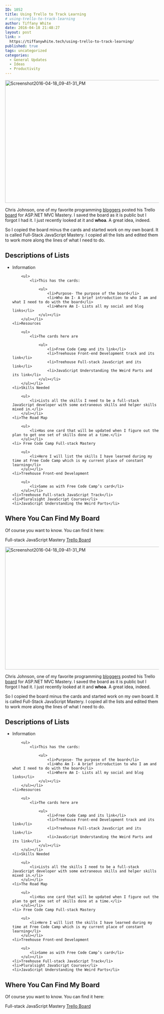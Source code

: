 ```yaml
---
ID: 1052
title: Using Trello to Track Learning
# using-trello-to-track-learning
author: Tiffany White
date: 2016-04-18 21:48:27
layout: post
link: >
  https://tiffanywhite.tech/using-trello-to-track-learning/
published: true
tags: uncategorized
categories:
  - General Updates
  - Ideas
  - Productivity
---
```



<a href="https://helloburgh.me/wp-content/uploads/2016/04/Screenshot2016-04-18_09-41-31_PM.png"><img class="aligncenter size-large wp-image-1055" src="https://helloburgh.me/wp-content/uploads/2016/04/Screenshot2016-04-18_09-41-31_PM-1024x586.png" alt="Screenshot2016-04-18_09-41-31_PM" width="700" height="401" /></a>

<p>Chris Johnson, one of my favorite programming <a href="http://www.thatamazingprogrammer.com/blog/">bloggers</a> posted his Trello <a href="https://trello.com/b/iMkh9HVu/asp-net-mvc-mastery">board</a> for ASP.NET MVC Mastery. I saved the board as it is public but I forgot I had it. I just recently looked at it and <strong>whoa</strong>. A great idea, indeed.</p>

<p>So I copied the board minus the cards and started work on my own board. It is called Full-Stack JavaScript Mastery. I copied all the lists and edited them to work more along the lines of what I need to do.</p>

<h2>Descriptions of Lists</h2>

<ul>
	<li>Information

		<ul>
			<li>This has the cards:

				<ul>
					<li>Purpose- The purpose of the board</li>
					<li>Who Am I- A brief introduction to who I am and what I need to do with the board</li>
					<li>Where Am I- Lists all my social and blog links</li>
				</ul></li>
		</ul></li>
	<li>Resources

		<ul>
			<li>The cards here are

				<ul>
					<li>Free Code Camp and its link</li>
					<li>Treehouse Front-end Development track and its link</li>
					<li>Treehouse Full-stack JavaScript and its link</li>
					<li>JavaScript Understanding the Weird Parts and its link</li>
				</ul></li>
		</ul></li>
	<li>Skills Needed

		<ul>
			<li>Lists all the skills I need to be a full-stack JavaScript developer with some extraneous skills and helper skills mixed in.</li>
		</ul></li>
	<li>The Road Map

		<ul>
			<li>Has one card that will be updated when I figure out the plan to get one set of skills done at a time.</li>
		</ul></li>
	<li> Free Code Camp Full-stack Mastery

		<ul>
			<li>Here I will list the skills I have learned during my time at Free Code Camp which is my current place of constant learning</li>
		</ul></li>
	<li>Treehouse Front-end Development

		<ul>
			<li>Same as with Free Code Camp’s card</li>
		</ul></li>
	<li>Treehouse Full-stack JavaScript Track</li>
	<li>Pluralsight JavaScript Courses</li>
	<li>JavaScript Understanding the Weird Parts</li>
</ul>

<h2>Where You Can Find My Board</h2>

<p>Of course you want to know. You can find it here:</p>

<p>Full-stack JavaScript Mastery <a href="https://trello.com/b/g8EsIwnV/full-stack-javascript-mastery">Trello Board</a></p>





<a href="https://helloburgh.me/wp-content/uploads/2016/04/Screenshot2016-04-18_09-41-31_PM.png"><img class="aligncenter size-large wp-image-1055" src="https://helloburgh.me/wp-content/uploads/2016/04/Screenshot2016-04-18_09-41-31_PM-1024x586.png" alt="Screenshot2016-04-18_09-41-31_PM" width="700" height="401" /></a>

<p>Chris Johnson, one of my favorite programming <a href="http://www.thatamazingprogrammer.com/blog/">bloggers</a> posted his Trello <a href="https://trello.com/b/iMkh9HVu/asp-net-mvc-mastery">board</a> for ASP.NET MVC Mastery. I saved the board as it is public but I forgot I had it. I just recently looked at it and <strong>whoa</strong>. A great idea, indeed.</p>

<p>So I copied the board minus the cards and started work on my own board. It is called Full-Stack JavaScript Mastery. I copied all the lists and edited them to work more along the lines of what I need to do.</p>

<h2>Descriptions of Lists</h2>

<ul>
	<li>Information

		<ul>
			<li>This has the cards:

				<ul>
					<li>Purpose- The purpose of the board</li>
					<li>Who Am I- A brief introduction to who I am and what I need to do with the board</li>
					<li>Where Am I- Lists all my social and blog links</li>
				</ul></li>
		</ul></li>
	<li>Resources

		<ul>
			<li>The cards here are

				<ul>
					<li>Free Code Camp and its link</li>
					<li>Treehouse Front-end Development track and its link</li>
					<li>Treehouse Full-stack JavaScript and its link</li>
					<li>JavaScript Understanding the Weird Parts and its link</li>
				</ul></li>
		</ul></li>
	<li>Skills Needed

		<ul>
			<li>Lists all the skills I need to be a full-stack JavaScript developer with some extraneous skills and helper skills mixed in.</li>
		</ul></li>
	<li>The Road Map

		<ul>
			<li>Has one card that will be updated when I figure out the plan to get one set of skills done at a time.</li>
		</ul></li>
	<li> Free Code Camp Full-stack Mastery

		<ul>
			<li>Here I will list the skills I have learned during my time at Free Code Camp which is my current place of constant learning</li>
		</ul></li>
	<li>Treehouse Front-end Development

		<ul>
			<li>Same as with Free Code Camp’s card</li>
		</ul></li>
	<li>Treehouse Full-stack JavaScript Track</li>
	<li>Pluralsight JavaScript Courses</li>
	<li>JavaScript Understanding the Weird Parts</li>
</ul>

<h2>Where You Can Find My Board</h2>

<p>Of course you want to know. You can find it here:</p>

<p>Full-stack JavaScript Mastery <a href="https://trello.com/b/g8EsIwnV/full-stack-javascript-mastery">Trello Board</a></p>






